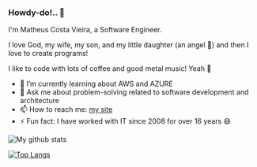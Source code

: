 ### Howdy-do!.. 👋

I'm Matheus Costa Vieira, a Software Engineer.

I love God, my wife, my son, and my little daughter (an angel 👼) and then I love to create programs!

I like to code with lots of coffee and good metal music! Yeah 🤘

- 🌱 I’m currently learning about AWS and AZURE
- 💬 Ask me about problem-solving related to software development and architecture
- 📫 How to reach me: [my site](https://matheus-vieira.github.io)
- ⚡ Fun fact: I have worked with IT since 2008 for over 16 years 😄


![My github stats](https://github-readme-stats.vercel.app/api?username=matheus-vieira&show_icons=true&count_private=true)

<!--
[![ReadMe Card](https://github-readme-stats.vercel.app/api/pin/?username=matheus-vieira&repo=github-readme-stats)](https://github.com/matheus-vieira/github-readme-stats)
-->

[![Top Langs](https://github-readme-stats.vercel.app/api/top-langs/?username=matheus-vieira)](https://github.com/matheus-vieira/github-readme-stats)

<!--
**matheus-vieira/matheus-vieira** is a ✨ _special_ ✨ repository because its `README.md` (this file) appears on your GitHub profile.

Here are some ideas to get you started:

- 🔭 I’m currently working on ...
- 🌱 I’m currently learning ...
- 👯 I’m looking to collaborate on ...
- 🤔 I’m looking for help with ...
- 💬 Ask me about ...
- 📫 How to reach me: ...
- 😄 Pronouns: ...
- ⚡ Fun fact: ...
-->
